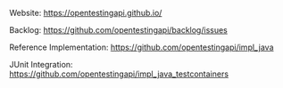 Website: <a href="https://opentestingapi.github.io/" target="_blank">https://opentestingapi.github.io/</a>

Backlog: <a href="https://github.com/opentestingapi/backlog/issues" target="_blank">https://github.com/opentestingapi/backlog/issues</a>

Reference Implementation: <a href="https://github.com/opentestingapi/impl_java" target="_blank">https://github.com/opentestingapi/impl_java</a>

JUnit Integration: <a href="https://github.com/opentestingapi/impl_java_testcontainers" target="_blank">https://github.com/opentestingapi/impl_java_testcontainers</a>
